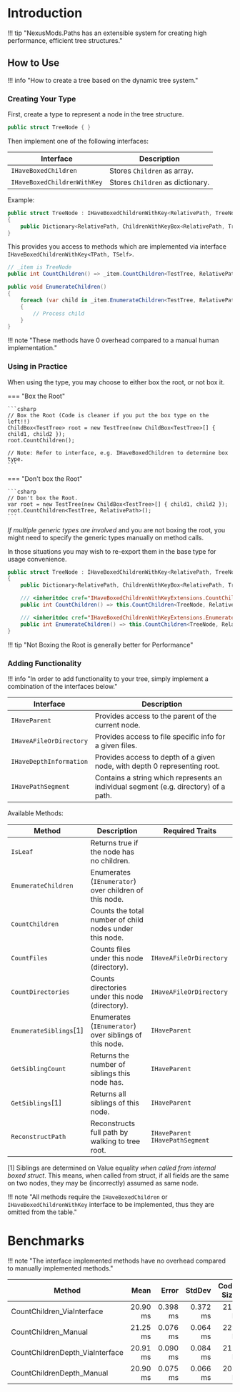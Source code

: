 # Introduction

!!! tip "NexusMods.Paths has an extensible system for creating high performance, efficient tree structures."

## How to Use

!!! info "How to create a tree based on the dynamic tree system."

### Creating Your Type

First, create a type to represent a node in the tree structure.

```csharp
public struct TreeNode { }
```

Then implement one of the following interfaces:

| Interface                   | Description                      |
|-----------------------------|----------------------------------|
| `IHaveBoxedChildren`        | Stores `Children` as array.      |
| `IHaveBoxedChildrenWithKey` | Stores `Children` as dictionary. |

Example:

```csharp
public struct TreeNode : IHaveBoxedChildrenWithKey<RelativePath, TreeNode>
{
    public Dictionary<RelativePath, ChildrenWithKeyBox<RelativePath, TreeNode>> Children { get; }
}
```

This provides you access to methods which are implemented via interface `IHaveBoxedChildrenWithKey<TPath, TSelf>`.

```csharp
// _item is TreeNode
public int CountChildren() => _item.CountChildren<TestTree, RelativePath>();

public void EnumerateChildren()
{
    foreach (var child in _item.EnumerateChildren<TestTree, RelativePath>())
    {
        // Process child
    }
}
```

!!! note "These methods have 0 overhead compared to a manual human implementation."

### Using in Practice

When using the type, you may choose to either box the root, or not box it.

=== "Box the Root"

    ```csharp
    // Box the Root (Code is cleaner if you put the box type on the left!!)
    ChildBox<TestTree> root = new TestTree(new ChildBox<TestTree>[] { child1, child2 });
    root.CountChildren();

    // Note: Refer to interface, e.g. IHaveBoxedChildren to determine box type.
    ```

=== "Don't box the Root"

    ```csharp
    // Don't box the Root.
    var root = new TestTree(new ChildBox<TestTree>[] { child1, child2 });
    root.CountChildren<TestTree, RelativePath>();
    ```

*If multiple generic types are involved* and you are not boxing the root, you might need to specify the generic types manually on method calls.  

In those situations you may wish to re-export them in the base type for usage convenience.  

```csharp
public struct TreeNode : IHaveBoxedChildrenWithKey<RelativePath, TreeNode>
{
    public Dictionary<RelativePath, ChildrenWithKeyBox<RelativePath, TreeNode>> Children { get; }

    /// <inheritdoc cref="IHaveBoxedChildrenWithKeyExtensions.CountChildren{TSelf,TKey}"/>
    public int CountChildren() => this.CountChildren<TreeNode, RelativePath>();

    /// <inheritdoc cref="IHaveBoxedChildrenWithKeyExtensions.EnumerateChildren{TSelf,TKey}"/>
    public int EnumerateChildren() => this.CountChildren<TreeNode, RelativePath>();
}
```

!!! tip "Not Boxing the Root is generally better for Performance"

### Adding Functionality 

!!! info "In order to add functionality to your tree, simply implement a combination of the interfaces below."

| Interface                   | Description                                                                          |
|-----------------------------|--------------------------------------------------------------------------------------|
| `IHaveParent`               | Provides access to the parent of the current node.                                   |
| `IHaveAFileOrDirectory`     | Provides access to file specific info for a given files.                             |
| `IHaveDepthInformation`     | Provides access to depth of a given node, with depth 0 representing root.            |
| `IHavePathSegment`          | Contains a string which represents an individual segment (e.g. directory) of a path. |

Available Methods:

| Method                 | Description                                             | Required Traits                  |
|------------------------|---------------------------------------------------------|----------------------------------|
| `IsLeaf`               | Returns true if the node has no children.               |                                  |
| `EnumerateChildren`    | Enumerates (`IEnumerator`) over children of this node.  |                                  |
| `CountChildren`        | Counts the total number of child nodes under this node. |                                  |
| `CountFiles`           | Counts files under this node (directory).               | `IHaveAFileOrDirectory`          |
| `CountDirectories`     | Counts directories under this node (directory).         | `IHaveAFileOrDirectory`          | 
| `EnumerateSiblings`[1] | Enumerates (`IEnumerator`) over siblings of this node.  | `IHaveParent`                    |
| `GetSiblingCount`      | Returns the number of siblings this node has.           | `IHaveParent`                    |
| `GetSiblings`[1]       | Returns all siblings of this node.                      | `IHaveParent`                    |
| `ReconstructPath`      | Reconstructs full path by walking to tree root.         | `IHaveParent` `IHavePathSegment` |

[1] Siblings are determined on Value equality *when called from internal boxed struct*. This means, when called from struct, if all fields are the same on two nodes, they may be (incorrectly) assumed as same node.

!!! note "All methods require the `IHaveBoxedChildren` or `IHaveBoxedChildrenWithKey` interface to be implemented, thus they are omitted from the table."

# Benchmarks

!!! note "The interface implemented methods have no overhead compared to manually implemented methods."

| Method                          |     Mean |    Error |   StdDev | Code Size |
|---------------------------------|---------:|---------:|---------:|----------:|
| CountChildren_ViaInterface      | 20.90 ms | 0.398 ms | 0.372 ms |     215 B |
| CountChildren_Manual            | 21.25 ms | 0.076 ms | 0.064 ms |     229 B |
| CountChildrenDepth_ViaInterface | 20.91 ms | 0.090 ms | 0.084 ms |     212 B |
| CountChildrenDepth_Manual       | 20.90 ms | 0.075 ms | 0.066 ms |     206 B |

